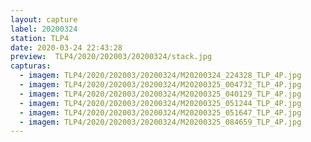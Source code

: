 ```yaml
---
layout: capture
label: 20200324
station: TLP4
date: 2020-03-24 22:43:28
preview:  TLP4/2020/202003/20200324/stack.jpg
capturas:
  - imagem: TLP4/2020/202003/20200324/M20200324_224328_TLP_4P.jpg
  - imagem: TLP4/2020/202003/20200324/M20200325_004732_TLP_4P.jpg
  - imagem: TLP4/2020/202003/20200324/M20200325_040129_TLP_4P.jpg
  - imagem: TLP4/2020/202003/20200324/M20200325_051244_TLP_4P.jpg
  - imagem: TLP4/2020/202003/20200324/M20200325_051647_TLP_4P.jpg
  - imagem: TLP4/2020/202003/20200324/M20200325_084659_TLP_4P.jpg
---
```

